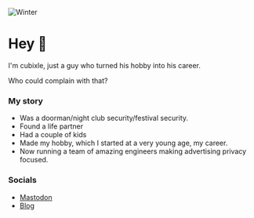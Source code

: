 ![Winter](https://images.unsplash.com/photo-1581196607303-95c00f31c676?ixlib=rb-4.0.3&ixid=M3wxMjA3fDB8MHxwaG90by1wYWdlfHx8fGVufDB8fHx8fA%3D%3D&auto=format&fit=crop&w=1740&q=80 "Winter")

# Hey 👋

I'm cubixle, just a guy who turned his hobby into his career. 

Who could complain with that? 

### My story
- Was a doorman/night club security/festival security.
- Found a life partner
- Had a couple of kids
- Made my hobby, which I started at a very young age, my career. 
- Now running a team of amazing engineers making advertising privacy focused.

### Socials
- [Mastodon](https://hachyderm.io/@cubixle)
- [Blog](https://l3r.me)

<!--
**cubixle/cubixle** is a ✨ _special_ ✨ repository because its `README.md` (this file) appears on your GitHub profile.

Here are some ideas to get you started:

- 🔭 I’m currently working on ...
- 🌱 I’m currently learning ...
- 👯 I’m looking to collaborate on ...
- 🤔 I’m looking for help with ...
- 💬 Ask me about ...
- 📫 How to reach me: ...
- 😄 Pronouns: ...
- ⚡ Fun fact: ...
-->

